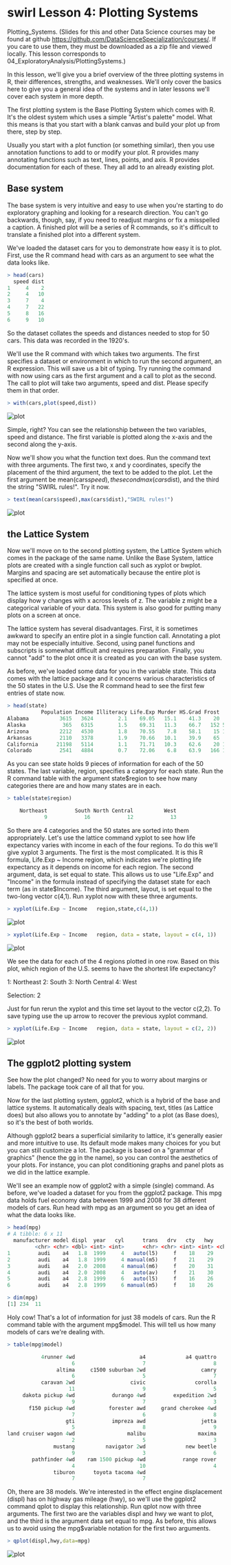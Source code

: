 swirl Lesson 4: Plotting Systems
=====

  Plotting_Systems. (Slides for this and other Data Science courses may be found at github
  https://github.com/DataScienceSpecialization/courses/. If you care to use them, they must be
  downloaded as a zip file and viewed locally. This lesson corresponds to
  04_ExploratoryAnalysis/PlottingSystems.)

  In this lesson, we'll give you a brief overview of the three plotting systems in R, their
  differences, strengths, and weaknesses. We'll only cover the basics here to give you a general idea
  of the systems and in later lessons we'll cover each system in more depth.

  The first plotting system is the Base Plotting System which comes with R. It's the oldest system
  which uses a simple "Artist's palette" model. What this means is that you start with a blank canvas
  and build your plot up from there, step by step.

  Usually you start with a plot function (or something similar), then you use annotation functions to
  add to or modify your plot. R provides many annotating functions such as text, lines, points, and
  axis. R provides documentation for each of these. They all add to an already existing plot.

Base system 
----

The base system is very intuitive and easy to use when you're starting to do exploratory
  graphing and looking for a research direction. You can't go backwards, though, say, if you need to
  readjust margins or fix a misspelled a caption. A finished plot will be a series of R commands, so
  it's difficult to translate a finished plot into a different system.

  We've loaded the dataset cars for you to demonstrate how easy it is to plot. First, use the R
  command head with cars as an argument to see what the data looks like.
```r
> head(cars)
  speed dist
1     4    2
2     4   10
3     7    4
4     7   22
5     8   16
6     9   10
```
  So the dataset collates the speeds and distances needed to stop for 50 cars. This data was recorded
  in the 1920's.

  We'll use the R command with which takes two arguments. The first specifies a dataset or environment
  in which to run the second argument, an R expression. This will save us a bit of typing. Try running
  the command with now using cars as the first argument and a call to plot as the second. The call to
  plot will take two arguments, speed and dist. Please specify them in that order.
```r
> with(cars,plot(speed,dist))
```

![plot](Rplot24.png)

  Simple, right? You can see the relationship between the two variables, speed and distance. The first
  variable is plotted along the x-axis and the second along the y-axis.

  Now we'll show you what the function text does. Run the command text with three arguments. The first
  two, x and y coordinates, specify the placement of the third argument, the text to be added to the
  plot. Let the first argument be mean(cars$speed), the second max(cars$dist), and the third the
  string "SWIRL rules!". Try it now.
```r
> text(mean(cars$speed),max(cars$dist),"SWIRL rules!")
```
![plot](Rplot25.png)

the Lattice System
----

  Now we'll move on to the second plotting system, the Lattice System which comes in the package of
  the same name. Unlike the Base System, lattice plots are created with a single function call such as
  xyplot or bwplot. Margins and spacing are set automatically because the entire plot is specified at
  once.

  The lattice system is most useful for conditioning types of plots which display how y changes with x
  across levels of z. The variable z might be a categorical variable of your data. This system is also
  good for putting many plots on a screen at once.

  The lattice system has several disadvantages. First, it is sometimes awkward to specify an entire
  plot in a single function call. Annotating a plot may not be especially intuitive. Second, using
  panel functions and subscripts is somewhat difficult and requires preparation. Finally, you cannot
  "add" to the plot once it is created as you can with the base system.


  As before, we've loaded some data for you in the variable state. This data comes with the lattice
  package and it concerns various characteristics of the 50 states in the U.S. Use the R command head
  to see the first few entries of state now.
```r
> head(state)
           Population Income Illiteracy Life.Exp Murder HS.Grad Frost   Area region
Alabama          3615   3624        2.1    69.05   15.1    41.3    20  50708  South
Alaska            365   6315        1.5    69.31   11.3    66.7   152 566432   West
Arizona          2212   4530        1.8    70.55    7.8    58.1    15 113417   West
Arkansas         2110   3378        1.9    70.66   10.1    39.9    65  51945  South
California      21198   5114        1.1    71.71   10.3    62.6    20 156361   West
Colorado         2541   4884        0.7    72.06    6.8    63.9   166 103766   West
```
  As you can see state holds 9 pieces of information for each of the 50 states. The last variable,
  region, specifies a category for each state. Run the R command table with the argument state$region
  to see how many categories there are and how many states are in each.

```r
> table(state$region)

    Northeast         South North Central          West 
            9            16            12            13 
 ```      
  So there are 4 categories and the 50 states are sorted into them appropriately. Let's use the
  lattice command xyplot to see how life expectancy varies with income in each of the four regions.
  To do this we'll give xyplot 3 arguments. The first is the most complicated. It is this R formula,
  Life.Exp ~ Income   region, which indicates we're plotting life expectancy as it depends on income
  for each region. The second argument, data, is set equal to state. This allows us to use "Life.Exp"
  and "Income" in the formula instead of specifying the dataset state for each term (as in
  state$Income). The third argument, layout, is set equal to the two-long vector c(4,1). Run xyplot
  now with these three arguments.
```r
> xyplot(Life.Exp ~ Income   region,state,c(4,1))
```
![plot](Rplot26.png)
```r
> xyplot(Life.Exp ~ Income   region, data = state, layout = c(4, 1))
```
![plot](Rplot27.png)

  We see the data for each of the 4 regions plotted in one row. Based on this plot, which region of
  the U.S. seems to have the shortest life expectancy?

1: Northeast
2: South
3: North Central
4: West

Selection: 2


  Just for fun rerun the xyplot and this time set layout to the vector c(2,2). To save typing use the
  up arrow to recover the previous xyplot command.
  
```r
> xyplot(Life.Exp ~ Income   region, data = state, layout = c(2, 2))
```
![plot](Rplot28.png)

The ggplot2 plotting system
----

  See how the plot changed? No need for you to worry about margins or labels. The package took care of
  all that for you.

  Now for the last plotting system, ggplot2, which is a hybrid of the base and lattice systems. It
  automatically deals with spacing, text, titles (as Lattice does) but also allows you to annotate by
  "adding" to a plot (as Base does), so it's the best of both worlds.


  Although ggplot2 bears a superficial similarity to lattice, it's generally easier and more intuitive
  to use. Its default mode makes many choices for you but you can still customize a lot. The package
  is based on a "grammar of graphics" (hence the gg in the name), so you can control the aesthetics of
  your plots. For instance, you can plot conditioning graphs and panel plots as we did in the lattice
  example.

  We'll see an example now of ggplot2 with a simple (single) command. As before, we've loaded a
  dataset for you from the ggplot2 package. This mpg data holds fuel economy data between 1999 and
  2008 for 38 different models of cars. Run head with mpg as an argument so you get an idea of what
  the data looks like.
```r
> head(mpg)
# A tibble: 6 x 11
  manufacturer model displ  year   cyl      trans   drv   cty   hwy    fl   class
         <chr> <chr> <dbl> <int> <int>      <chr> <chr> <int> <int> <chr>   <chr>
1         audi    a4   1.8  1999     4   auto(l5)     f    18    29     p compact
2         audi    a4   1.8  1999     4 manual(m5)     f    21    29     p compact
3         audi    a4   2.0  2008     4 manual(m6)     f    20    31     p compact
4         audi    a4   2.0  2008     4   auto(av)     f    21    30     p compact
5         audi    a4   2.8  1999     6   auto(l5)     f    16    26     p compact
6         audi    a4   2.8  1999     6 manual(m5)     f    18    26     p compact
```

```r
> dim(mpg)
[1] 234  11
```
  Holy cow! That's a lot of information for just 38 models of cars. Run the R command table with the
  argument mpg$model. This will tell us how many models of cars we're dealing with.
```r
> table(mpg$model)

           4runner 4wd                     a4             a4 quattro             a6 quattro 
                     6                      7                      8                      3 
                altima     c1500 suburban 2wd                  camry           camry solara 
                     6                      5                      7                      7 
           caravan 2wd                  civic                corolla               corvette 
                    11                      9                      5                      5 
     dakota pickup 4wd            durango 4wd         expedition 2wd           explorer 4wd 
                     9                      7                      3                      6 
       f150 pickup 4wd           forester awd     grand cherokee 4wd             grand prix 
                     7                      6                      8                      5 
                   gti            impreza awd                  jetta        k1500 tahoe 4wd 
                     5                      8                      9                      4 
land cruiser wagon 4wd                 malibu                 maxima        mountaineer 4wd 
                     2                      5                      3                      4 
               mustang          navigator 2wd             new beetle                 passat 
                     9                      3                      6                      7 
        pathfinder 4wd    ram 1500 pickup 4wd            range rover                 sonata 
                     4                     10                      4                      7 
               tiburon      toyota tacoma 4wd 
                     7                      7 

```
  Oh, there are 38 models. We're interested in the effect engine displacement (displ) has on highway
  gas mileage (hwy), so we'll use the ggplot2 command qplot to display this relationship. Run qplot
  now with three arguments. The first two are the variables displ and hwy we want to plot, and the
  third is the argument data set equal to mpg. As before, this allows us to avoid using the
  mpg$variable notation for the first two arguments.
```r
> qplot(displ,hwy,data=mpg)
```


![plot](Rplot29.png)




